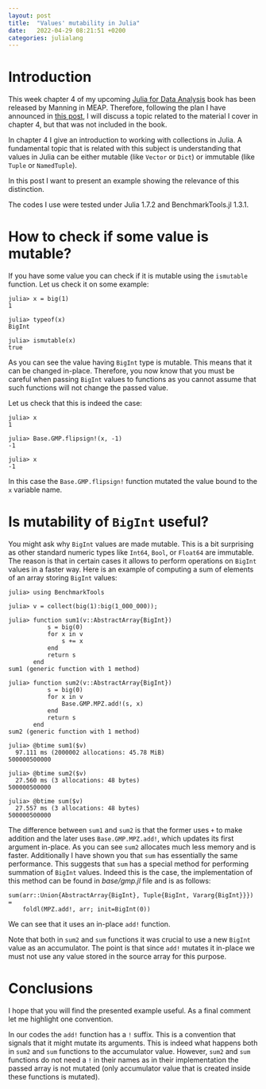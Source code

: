 ```yaml
---
layout: post
title:  "Values' mutability in Julia"
date:   2022-04-29 08:21:51 +0200
categories: julialang
---
```


# Introduction

This week chapter 4 of my upcoming [Julia for Data Analysis][jda] book has been
released by Manning in MEAP. Therefore, following the plan I have announced
in [this post][post], I will discuss a topic related to the material I cover
in chapter 4, but that was not included in the book.

In chapter 4 I give an introduction to working with collections in Julia.
A fundamental topic that is related with this subject is understanding
that values in Julia can be either mutable (like `Vector` or `Dict`) or
immutable (like `Tuple` or `NamedTuple`).

In this post I want to present an example showing the relevance of this
distinction.

The codes I use were tested under Julia 1.7.2 and BenchmarkTools.jl 1.3.1.

# How to check if some value is mutable?

If you have some value you can check if it is mutable using the `ismutable`
function. Let us check it on some example:

```
julia> x = big(1)
1

julia> typeof(x)
BigInt

julia> ismutable(x)
true
```

As you can see the value having `BigInt` type is mutable. This means that
it can be changed in-place. Therefore, you now know that you must be
careful when passing `BigInt` values to functions as you cannot assume
that such functions will not change the passed value.

Let us check that this is indeed the case:

```
julia> x
1

julia> Base.GMP.flipsign!(x, -1)
-1

julia> x
-1
```

In this case the `Base.GMP.flipsign!` function mutated the value bound to the
`x` variable name.

# Is mutability of `BigInt` useful?

You might ask why `BigInt` values are made mutable. This is a bit surprising
as other standard numeric types like `Int64`, `Bool`, or `Float64` are
immutable. The reason is that in certain cases it allows to perform operations
on `BigInt` values in a faster way. Here is an example of computing a sum
of elements of an array storing `BigInt` values:

```
julia> using BenchmarkTools

julia> v = collect(big(1):big(1_000_000));

julia> function sum1(v::AbstractArray{BigInt})
           s = big(0)
           for x in v
               s += x
           end
           return s
       end
sum1 (generic function with 1 method)

julia> function sum2(v::AbstractArray{BigInt})
           s = big(0)
           for x in v
               Base.GMP.MPZ.add!(s, x)
           end
           return s
       end
sum2 (generic function with 1 method)

julia> @btime sum1($v)
  97.111 ms (2000002 allocations: 45.78 MiB)
500000500000

julia> @btime sum2($v)
  27.560 ms (3 allocations: 48 bytes)
500000500000

julia> @btime sum($v)
  27.557 ms (3 allocations: 48 bytes)
500000500000
```

The difference between `sum1` and `sum2` is that the former uses `+` to make
addition and the later uses `Base.GMP.MPZ.add!`, which updates its first
argument in-place. As you can see `sum2` allocates much less memory and is
faster. Additionally I have shown you that `sum` has essentially the same
performance. This suggests that `sum` has a special method for performing
summation of `BigInt` values. Indeed this is the case, the implementation of
this method can be found in *base/gmp.jl* file and is as follows:

```
sum(arr::Union{AbstractArray{BigInt}, Tuple{BigInt, Vararg{BigInt}}}) =
    foldl(MPZ.add!, arr; init=BigInt(0))
```

We can see that it uses an in-place `add!` function.

Note that both in `sum2` and `sum` functions it was crucial to use a new
`BigInt` value as an accumulator. The point is that since `add!` mutates
it in-place we must not use any value stored in the source array for this
purpose.

# Conclusions

I hope that you will find the presented example useful. As a final comment let
me highlight one convention.

In our codes the `add!` function has a `!` suffix. This is a convention that
signals that it might mutate its arguments. This is indeed what happens both in
`sum2` and `sum` functions to the accumulator value. However, `sum2` and `sum`
functions do not need a `!` in their names as in their implementation the passed
array is not mutated (only accumulator value that is created inside these
functions is mutated).

[jda]: https://www.manning.com/books/julia-for-data-analysis
[post]: https://bkamins.github.io/julialang/2022/04/15/dispatch.html
